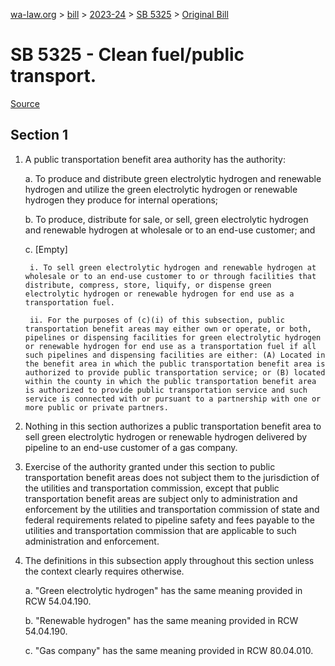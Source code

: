 [wa-law.org](/) > [bill](/bill/) > [2023-24](/bill/2023-24/) > [SB 5325](/bill/2023-24/sb/5325/) > [Original Bill](/bill/2023-24/sb/5325/1/)

# SB 5325 - Clean fuel/public transport.

[Source](http://lawfilesext.leg.wa.gov/biennium/2023-24/Pdf/Bills/Senate%20Bills/5325.pdf)

## Section 1
1. A public transportation benefit area authority has the authority:

    a. To produce and distribute green electrolytic hydrogen and renewable hydrogen and utilize the green electrolytic hydrogen or renewable hydrogen they produce for internal operations;

    b. To produce, distribute for sale, or sell, green electrolytic hydrogen and renewable hydrogen at wholesale or to an end-use customer; and

    c. [Empty]

        i. To sell green electrolytic hydrogen and renewable hydrogen at wholesale or to an end-use customer to or through facilities that distribute, compress, store, liquify, or dispense green electrolytic hydrogen or renewable hydrogen for end use as a transportation fuel.

        ii. For the purposes of (c)(i) of this subsection, public transportation benefit areas may either own or operate, or both, pipelines or dispensing facilities for green electrolytic hydrogen or renewable hydrogen for end use as a transportation fuel if all such pipelines and dispensing facilities are either: (A) Located in the benefit area in which the public transportation benefit area is authorized to provide public transportation service; or (B) located within the county in which the public transportation benefit area is authorized to provide public transportation service and such service is connected with or pursuant to a partnership with one or more public or private partners.

2. Nothing in this section authorizes a public transportation benefit area to sell green electrolytic hydrogen or renewable hydrogen delivered by pipeline to an end-use customer of a gas company.

3. Exercise of the authority granted under this section to public transportation benefit areas does not subject them to the jurisdiction of the utilities and transportation commission, except that public transportation benefit areas are subject only to administration and enforcement by the utilities and transportation commission of state and federal requirements related to pipeline safety and fees payable to the utilities and transportation commission that are applicable to such administration and enforcement.

4. The definitions in this subsection apply throughout this section unless the context clearly requires otherwise.

    a. "Green electrolytic hydrogen" has the same meaning provided in RCW 54.04.190.

    b. "Renewable hydrogen" has the same meaning provided in RCW 54.04.190.

    c. "Gas company" has the same meaning provided in RCW 80.04.010.
